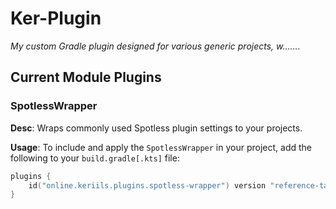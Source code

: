 
# Ker-Plugin

*My custom Gradle plugin designed for various generic projects, w.......*

## Current Module Plugins

### SpotlessWrapper

**Desc**:
Wraps commonly used Spotless plugin settings to your projects.

**Usage**:
To include and apply the `SpotlessWrapper` in your project, add the following to your `build.gradle[.kts]` file:

```kotlin
plugins {
    id("online.keriils.plugins.spotless-wrapper") version "reference-tag"
}
